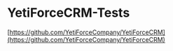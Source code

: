 # YetiForceCRM-Tests

[https://github.com/YetiForceCompany/YetiForceCRM](https://github.com/YetiForceCompany/YetiForceCRM)
